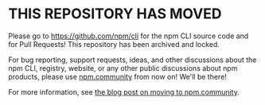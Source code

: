 # THIS REPOSITORY HAS MOVED

Please go to https://github.com/npm/cli for the npm CLI source code and for Pull
Requests! This repository has been archived and locked.

For bug reporting, support requests, ideas, and other discussions about the npm
CLI, registry, website, or any other public discussions about npm products,
please use [npm.community](https://npm.community) from now on! We'll be there!

For more information, see [the blog post on moving to npm.community](https://blog.npmjs.org/post/175587538995/announcing-npmcommunity).
